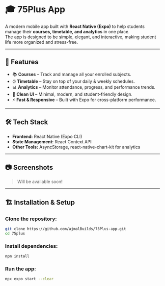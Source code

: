 # 🎓 75Plus App

A modern mobile app built with **React Native (Expo)** to help students manage their **courses, timetable, and analytics** in one place.  
The app is designed to be simple, elegant, and interactive, making student life more organized and stress-free.  

---

## 🚀 Features

- 📚 **Courses** – Track and manage all your enrolled subjects.  
- ⏰ **Timetable** – Stay on top of your daily & weekly schedules.  
- 📊 **Analytics** – Monitor attendance, progress, and performance trends.  
- 🎨 **Clean UI** – Minimal, modern, and student-friendly design.  
- ⚡ **Fast & Responsive** – Built with Expo for cross-platform performance.  

---

## 🛠️ Tech Stack

- **Frontend:** React Native (Expo CLI)  
- **State Management:** React Context API  
- **Other Tools:** AsyncStorage, react-native-chart-kit for analytics  

---

## 📷 Screenshots

> Will be available soon!  

---

## 🏗️ Installation & Setup

### Clone the repository:

```bash
git clone https://github.com/ajmalBuilds/75Plus-app.git
cd 75plus
```
### Install dependencies:

```bash
npm install
```

### Run the app:
```bash
npx expo start --clear
```
